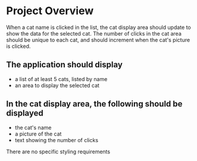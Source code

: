 # Project Overview
When a cat name is clicked in the list, the cat display area should update to show the data for the selected cat.
The number of clicks in the cat area should be unique to each cat, and should increment when the cat's picture is clicked.

## The application should display

- a list of at least 5 cats, listed by name
- an area to display the selected cat

## In the cat display area, the following should be displayed

- the cat's name
- a picture of the cat
- text showing the number of clicks

There are no specific styling requirements
